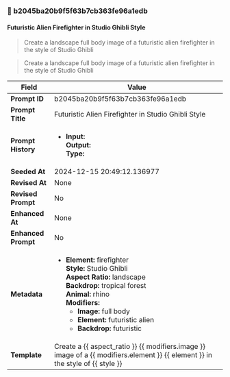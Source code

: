 

### 📜 b2045ba20b9f5f63b7cb363fe96a1edb

#### Futuristic Alien Firefighter in Studio Ghibli Style

> Create a landscape full body image of a futuristic alien firefighter in the style of Studio Ghibli

> Create a landscape full body image of a futuristic alien firefighter in the style of Studio Ghibli

| Field          | Value                                                                                                                                                                      |
|----------------|----------------------------------------------------------------------------------------------------------------------------------------------------------------------------|
| **Prompt ID**  | b2045ba20b9f5f63b7cb363fe96a1edb                                                                                                                                                            |
| **Prompt Title**  | Futuristic Alien Firefighter in Studio Ghibli Style                                                                                                                                                            |
| **Prompt History** | <ul><li>**Input:**  <br> **Output:**  <br> **Type:** </li></ul> |
| **Seeded At** | 2024-12-15 20:49:12.136977                                                                                                                                                   |
| **Revised At** | None                                                                                                                                                   |
| **Revised Prompt** | No                                                                                                                                                                      |
| **Enhanced At** | None                                                                                                                                                  |
| **Enhanced Prompt** | No                                                                                                                                                                    |
| **Metadata**   | <ul><li>**Element:** firefighter <br> **Style:** Studio Ghibli <br> **Aspect Ratio:** landscape <br> **Backdrop:** tropical forest <br> **Animal:** rhino <br> **Modifiers:**<ul><li>**Image:** full body</li><li>**Element:** futuristic alien</li><li>**Backdrop:** futuristic</li></ul></li></ul> |
| **Template**   | Create a {{ aspect_ratio }} {{ modifiers.image }} image of a {{ modifiers.element }} {{ element }} in the style of {{ style }}                                                                                                                                           |


